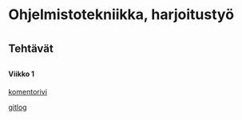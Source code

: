 # Ohjelmistotekniikka, harjoitustyö <h1> 

## Tehtävät<h2> 

#### Viikko 1<h4> 

[komentorivi](https://github.com/Hughes95/ot-harjoitustyo/tree/master/laskarit/viikko1/komentorivi.txt)

[gitlog](https://github.com/Hughes95/ot-harjoitustyo/tree/master/laskarit/viikko1/gitlog.txt)







